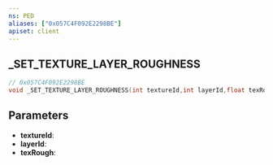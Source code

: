 ```yaml
---
ns: PED
aliases: ["0x057C4F092E2298BE"]
apiset: client
---
```

## _SET_TEXTURE_LAYER_ROUGHNESS

```c
// 0x057C4F092E2298BE
void _SET_TEXTURE_LAYER_ROUGHNESS(int textureId,int layerId,float texRough);
```


## Parameters
* **textureId**:
* **layerId**:
* **texRough**:



